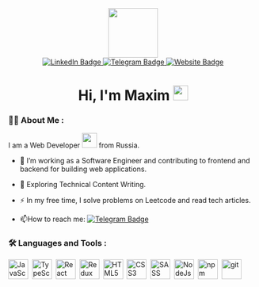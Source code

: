 <div id="header" align="center">
  <img src="https://media.giphy.com/media/M9gbBd9nbDrOTu1Mqx/giphy.gif" width="100"/>
</div>
<div id="badges" align="center">
  <a href="https://www.linkedin.com/in/grossoooo/">
    <img src="https://img.shields.io/badge/LinkedIn-blue?style=for-the-badge&logo=linkedin&logoColor=white" alt="LinkedIn Badge"/>
  </a>
  <a href="https://t.me/Grossoooo">
    <img src="https://img.shields.io/badge/Telegram-8A2BE2?style=for-the-badge&logo=telegram&logoColor=white" alt="Telegram Badge"/>
  </a>
  <a href="https://grossu-ast.ru/">
    <img src="https://img.shields.io/badge/Website-006275?style=for-the-badge&logo=website&logoColor=white2" alt="Website Badge"/>
  </a>
</div>
<div align="center">
  <img src="https://komarev.com/ghpvc/?username=GrossuAst&style=flat-square&color=blue" alt=""/>
</div>
<div align="center">
  <h1>
  Hi, I'm Maxim
  <img src="https://media.giphy.com/media/hvRJCLFzcasrR4ia7z/giphy.gif" width="30px"/>
  </h1> 
</div>

### :man_technologist: About Me :
I am a Web Developer <img src="https://media.giphy.com/media/WUlplcMpOCEmTGBtBW/giphy.gif" width="30"> from Russia.
- :telescope: I’m working as a Software Engineer and contributing to frontend and backend for building web applications.

- :seedling: Exploring Technical Content Writing.

- :zap: In my free time, I solve problems on Leetcode and read tech articles.

- :mailbox:How to reach me: [![Telegram Badge](https://img.shields.io/badge/-Grossoooo-blue?style=flat&logo=Telegram&logoColor=white)](https://t.me/Grossoooo)

### :hammer_and_wrench: Languages and Tools :
<img title='JavaScript' height=40 width=40 src="https://cdn.jsdelivr.net/gh/devicons/devicon@latest/icons/javascript/javascript-original.svg" />&nbsp;
<img title='TypeScript' height=40 width=40 src="https://cdn.jsdelivr.net/gh/devicons/devicon@latest/icons/typescript/typescript-original.svg" />&nbsp;
<img title='React' height=40 width=40 src="https://cdn.jsdelivr.net/gh/devicons/devicon@latest/icons/react/react-original-wordmark.svg" />&nbsp;
<img title='Redux' height=40 width=40 src="https://cdn.jsdelivr.net/gh/devicons/devicon@latest/icons/redux/redux-original.svg" />&nbsp;
<img title='HTML5' height=40 width=40 src="https://cdn.jsdelivr.net/gh/devicons/devicon@latest/icons/html5/html5-original-wordmark.svg" />&nbsp;
<img title='CSS3' height=40 width=40 src="https://cdn.jsdelivr.net/gh/devicons/devicon@latest/icons/css3/css3-original-wordmark.svg" />&nbsp;
<img title='SASS' height=40 width=40 src="https://cdn.jsdelivr.net/gh/devicons/devicon@latest/icons/sass/sass-original.svg" />&nbsp;
<img title='NodeJs' height=40 width=40 src="https://cdn.jsdelivr.net/gh/devicons/devicon@latest/icons/nodejs/nodejs-original-wordmark.svg" />&nbsp;
<img title='npm' height=40 width=40 src="https://cdn.jsdelivr.net/gh/devicons/devicon@latest/icons/npm/npm-original-wordmark.svg" />&nbsp;
<img title='git' height=40 width=40 src="https://cdn.jsdelivr.net/gh/devicons/devicon@latest/icons/git/git-original-wordmark.svg" />&nbsp;
